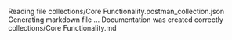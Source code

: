 Reading file collections/Core Functionality.postman_collection.json
Generating markdown file ...
Documentation was created correctly collections/Core Functionality.md
